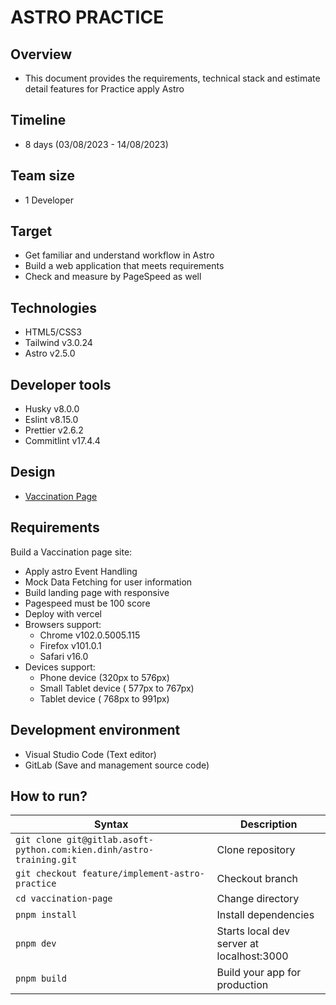 # **ASTRO PRACTICE**

## Overview

- This document provides the requirements, technical stack and estimate detail features for Practice apply Astro

## Timeline

- 8 days (03/08/2023 - 14/08/2023)

## Team size

- 1 Developer

## Target

- Get familiar and understand workflow in Astro
- Build a web application that meets requirements
- Check and measure by PageSpeed as well

## Technologies

- HTML5/CSS3
- Tailwind v3.0.24
- Astro v2.5.0

## Developer tools

- Husky v8.0.0
- Eslint v8.15.0
- Prettier v2.6.2
- Commitlint v17.4.4

## Design

- [Vaccination Page](https://www.figma.com/file/E1BQQVFCdGYoLJp87gIevm/Responsive-Landing-Page-(Community)?node-id=34%3A563&mode=dev)

## Requirements

Build a Vaccination page site:
- Apply astro Event Handling
- Mock Data Fetching for user information
- Build landing page with responsive
- Pagespeed must be 100 score
- Deploy with vercel
- Browsers support:
    - Chrome v102.0.5005.115
    - Firefox v101.0.1
    - Safari v16.0
- Devices support: 
    - Phone device (320px to 576px)
    - Small Tablet device ( 577px to 767px)
    - Tablet device ( 768px to 991px)

## Development environment

- Visual Studio Code (Text editor)
- GitLab (Save and management source code)

## How to run?

| Syntax                                                                  | Description                               |
| ----------------------------------------------------------------------- | ----------------------------------------- |
| `git clone git@gitlab.asoft-python.com:kien.dinh/astro-training.git` | Clone repository                          |
| `git checkout feature/implement-astro-practice`                       | Checkout branch                           |
| `cd vaccination-page`                                                    | Change directory                          |
| `pnpm install`                                                          | Install dependencies                      |
| `pnpm dev`                                                              | Starts local dev server at localhost:3000 |
| `pnpm build`                                                            | Build your app for production             |
